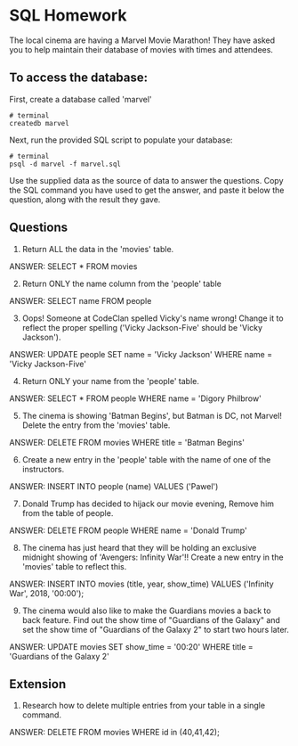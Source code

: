 # SQL Homework

The local cinema are having a Marvel Movie Marathon! They have asked you to help maintain their database of movies with times and attendees.

## To access the database:

First, create a database called 'marvel'

```
# terminal
createdb marvel
```

Next, run the provided SQL script to populate your database:

```
# terminal
psql -d marvel -f marvel.sql
```

Use the supplied data as the source of data to answer the questions. Copy the SQL command you have used to get the answer, and paste it below the question, along with the result they gave.

## Questions

1.  Return ALL the data in the 'movies' table.

ANSWER: SELECT * FROM movies

2.  Return ONLY the name column from the 'people' table

ANSWER: SELECT name FROM people

3.  Oops! Someone at CodeClan spelled Vicky's name wrong! Change it to reflect the proper spelling ('Vicky Jackson-Five' should be 'Vicky Jackson').

ANSWER: UPDATE people SET name = 'Vicky Jackson' WHERE name = 'Vicky Jackson-Five'

4.  Return ONLY your name from the 'people' table.

ANSWER: SELECT * FROM people WHERE name = 'Digory Philbrow'

5.  The cinema is showing 'Batman Begins', but Batman is DC, not Marvel! Delete the entry from the 'movies' table.

ANSWER: DELETE FROM movies WHERE title = 'Batman Begins'

6.  Create a new entry in the 'people' table with the name of one of the instructors.

ANSWER: INSERT INTO people (name) VALUES ('Pawel')

7.  Donald Trump has decided to hijack our movie evening, Remove him from the table of people.

ANSWER: DELETE FROM people WHERE name = 'Donald Trump'

8.  The cinema has just heard that they will be holding an exclusive midnight showing of 'Avengers: Infinity War'!! Create a new entry in the 'movies' table to reflect this.

ANSWER: INSERT INTO movies (title, year, show_time) VALUES ('Infinity War', 2018, '00:00');

9.  The cinema would also like to make the Guardians movies a back to back feature. Find out the show time of "Guardians of the Galaxy" and set the show time of "Guardians of the Galaxy 2" to start two hours later.

ANSWER: UPDATE movies SET show_time = '00:20' WHERE title = 'Guardians of the Galaxy 2'


## Extension

1.  Research how to delete multiple entries from your table in a single command.

ANSWER: DELETE FROM movies WHERE id in (40,41,42);
